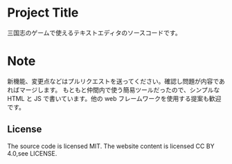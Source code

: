 # Project Title

三国志のゲームで使えるテキストエディタのソースコードです。

# Note

新機能、変更点などはプルリクエストを送ってください。確認し問題が内容であればマージします。
もともと仲間内で使う簡易ツールだったので、シンプルな HTML と JS で書いています。他の web フレームワークを使用する提案も歓迎です。

## License

The source code is licensed MIT. The website content is licensed CC BY 4.0,see LICENSE.
